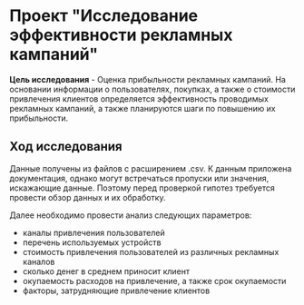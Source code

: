 # Проект "Исследование эффективности рекламных кампаний"
   
**Цель исследования** - Оценка прибыльности рекламных кампаний. На основании информации о пользователях, покупках, а также о стоимости привлечения клиентов определяется эффективность проводимых рекламных кампаний, а также планируются шаги по повышению их прибыльности.  
  
## Ход исследования
  
Данные получены из файлов с расширением .csv. К данным приложена документация, однако могут встречаться пропуски или значения, искажающие данные. Поэтому перед проверкой гипотез требуется провести обзор данных и их обработку.  
  
Далее необходимо провести анализ следующих параметров:  
* каналы привлечения пользователей
* перечень используемых устройств
* стоимость привлечения пользователей из различных рекламных каналов
* сколько денег в среднем приносит клиент
* окупаемость расходов на привлечение, а также срок окупаемости
* факторы, затрудняющие привлечение клиентов